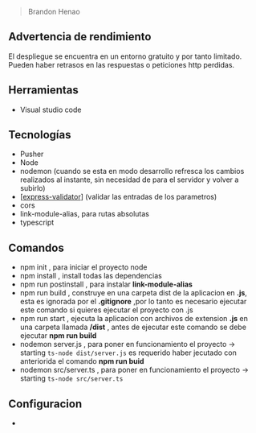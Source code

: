 > Brandon Henao


## Advertencia de rendimiento
El despliegue se encuentra en un entorno gratuito y por tanto limitado. Pueden haber retrasos en las respuestas o peticiones http perdidas.


## Herramientas
- Visual studio code


## Tecnologías
- Pusher
- Node
- nodemon (cuando se esta en modo desarrollo refresca los cambios realizados al instante, sin necesidad de para el servidor y volver a subirlo)
- [[express-validator](https://express-validator.github.io/docs/custom-error-messages.html)] (validar las entradas de los parametros)
- cors
- link-module-alias, para rutas absolutas
- typescript




## Comandos
- npm init , para iniciar el proyecto node
- npm install , install todas las dependencias
- npm run postinstall , para instalar **link-module-alias**
- npm run build , construye en una carpeta dist de la aplicacion en **.js**, esta es ignorada por el **.gitignore** ,por lo tanto es necesario ejecutar este comando si quieres ejecutar el proyecto con .js
- npm run start , ejecuta la aplicacion con archivos de extension **.js** en una carpeta llamada **/dist** , antes de ejecutar este comando se debe ejecutar **npm run build**
- nodemon server.js  , para poner en funcionamiento el proyecto -> starting `ts-node dist/server.js` es requerido haber jecutado con anteriorida el comando **npm run buid** 
- nodemon src/server.ts  , para poner en funcionamiento el proyecto -> starting `ts-node src/server.ts`


## Configuracion
- 